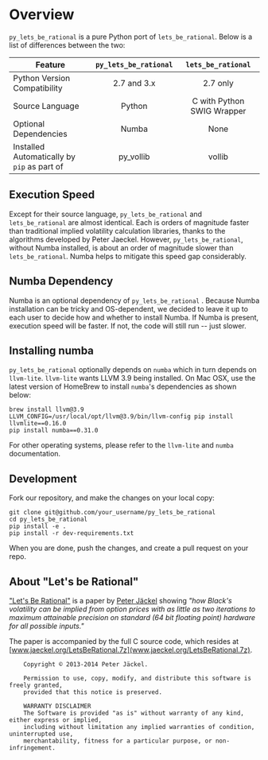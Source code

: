 # Overview

`py_lets_be_rational` is a pure Python port of `lets_be_rational`. Below is a list of differences between the two:

| Feature                                     | `py_lets_be_rational` | `lets_be_rational`         |
| ------------------------------------------- |:---------------------:|:--------------------------:|
| Python Version Compatibility                | 2.7 and 3.x           |           2.7 only         |
| Source Language                             | Python                | C with Python SWIG Wrapper |
| Optional Dependencies                       | Numba                 | None                       |
| Installed Automatically by `pip` as part of | py_vollib             | vollib                     |


## Execution Speed
Except for their source language, `py_lets_be_rational` and `lets_be_rational` are almost identical. Each is orders of 
magnitude faster than traditional implied volatility calculation libraries, thanks to the algorithms developed by 
Peter Jaeckel. However, `py_lets_be_rational`, without Numba installed, is about an order of magnitude slower than 
`lets_be_rational`. Numba helps to mitigate this speed gap considerably.

## Numba Dependency
Numba is an optional dependency of `py_lets_be_rational` . Because Numba installation can be tricky and OS-dependent, 
we decided to leave it up to each user to decide how and whether to install Numba. If Numba is present, execution speed 
will be faster. If not, the code will still run -- just slower.


## Installing numba

`py_lets_be_rational` optionally depends on `numba` which in turn depends on `llvm-lite`. `llvm-lite` wants LLVM 3.9 
being installed. On Mac OSX, use the latest version of HomeBrew to install `numba`'s dependencies as shown below:

```
brew install llvm@3.9
LLVM_CONFIG=/usr/local/opt/llvm@3.9/bin/llvm-config pip install llvmlite==0.16.0
pip install numba==0.31.0
```

For other operating systems, please refer to the `llvm-lite` and `numba` documentation.

## Development

Fork our repository, and make the changes on your local copy:

```
git clone git@github.com/your_username/py_lets_be_rational
cd py_lets_be_rational
pip install -e .
pip install -r dev-requirements.txt
```

When you are done, push the changes, and create a pull request on your repo.


## About "Let's be Rational"

["Let's Be Rational"](http://www.jaeckel.org/LetsBeRational.pdf) is a paper by [Peter Jäckel](http://jaeckel.org) showing *"how Black's volatility can be implied from option prices with as little as two iterations to maximum attainable precision on standard (64 bit floating point) hardware for all possible inputs."*

The paper is accompanied by the full C source code, which resides at [www.jaeckel.org/LetsBeRational.7z](www.jaeckel.org/LetsBeRational.7z).

```
    Copyright © 2013-2014 Peter Jäckel.

    Permission to use, copy, modify, and distribute this software is freely granted,
    provided that this notice is preserved.

    WARRANTY DISCLAIMER
    The Software is provided "as is" without warranty of any kind, either express or implied,
    including without limitation any implied warranties of condition, uninterrupted use,
    merchantability, fitness for a particular purpose, or non-infringement.
```
